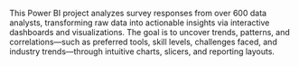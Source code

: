This Power BI project analyzes survey responses from over 600 data analysts, transforming raw data into actionable insights via interactive dashboards and visualizations. The goal is to uncover trends, patterns, and correlations—such as preferred tools, skill levels, challenges faced, and industry trends—through intuitive charts, slicers, and reporting layouts.
